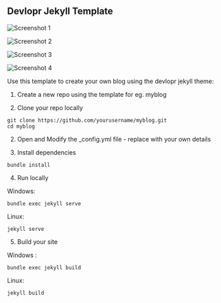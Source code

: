 ## Devlopr Jekyll Template

![Screenshot 1](https://raw.githubusercontent.com/sujaykundu777/devlopr-starter/master/assets/img/screenshot1.png)

![Screenshot 2](https://raw.githubusercontent.com/sujaykundu777/devlopr-starter/master/asset/img/screenshot2.png)

![Screenshot 3](https://raw.githubusercontent.com/sujaykundu777/devlopr-starter/master/assets/img/screenshot3.png)

![Screenshot 4](https://raw.githubusercontent.com/sujaykundu777/devlopr-starter/master/assets/img/screenshot4.png)

Use this template to create your own blog using the devlopr jekyll theme: 

1. Create a new repo using the template for eg. myblog

2. Clone your repo locally 

```
git clone https://github.com/yourusername/myblog.git
cd myblog
```

2. Open and Modify the _config.yml file - replace with your own details 

3. Install dependencies 

`bundle install`

4. Run locally 

Windows:

`bundle exec jekyll serve`

Linux: 

`jekyll serve`

5. Build your site 

Windows :

`bundle exec jekyll build`

Linux:

`jekyll build`
